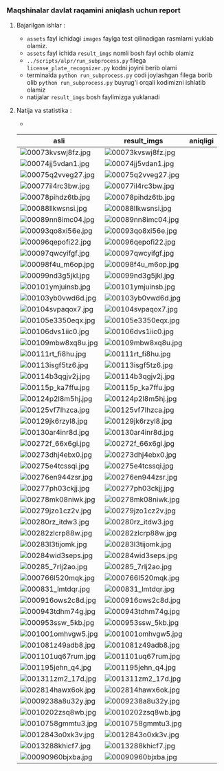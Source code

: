### Maqshinalar davlat raqamini aniqlash uchun report

1. Bajarilgan ishlar :
    - `assets` fayl ichidagi `images` faylga test qilinadigan rasmlarni yuklab olamiz.
    - `assets` fayl ichida `result_imgs` nomli bosh fayl ochib olamiz
    - `../scripts/alpr/run_subprocess.py` filega `license_plate_recognizer.py` kodni joyini berib olami
    - terminalda `python run_subprocess.py` codi joylashgan filega borib olib `python run_subprocess.py` buyrug'i orqali
      kodimizni ishlatib olamiz
    - natijalar `result_imgs` bosh faylimizga yuklanadi
2. Natija va statistika :

    -

   | asli                                                              | result_imgs                                                           | aniqligi | 
   |-------------------------------------------------------------------|-----------------------------------------------------------------------|----------|
   | ![00073kvswj8fz.jpg](..%2Fdata%2F839_problem%2F00073kvswj8fz.jpg) | ![00073kvswj8fz.jpg](..%2Fdata%2F839_result_imgs%2F00073kvswj8fz.jpg) |          |
   | ![00074jj5vdan1.jpg](..%2Fdata%2F839_problem%2F00074jj5vdan1.jpg) | ![00074jj5vdan1.jpg](..%2Fdata%2F839_result_imgs%2F00074jj5vdan1.jpg) |          |
   | ![00075q2vveg27.jpg](..%2Fdata%2F839_problem%2F00075q2vveg27.jpg) | ![00075q2vveg27.jpg](..%2Fdata%2F839_result_imgs%2F00075q2vveg27.jpg) |          |
   | ![00077il4rc3bw.jpg](..%2Fdata%2F839_problem%2F00077il4rc3bw.jpg) | ![00077il4rc3bw.jpg](..%2Fdata%2F839_result_imgs%2F00077il4rc3bw.jpg) |          |
   | ![00078pihdz6tb.jpg](..%2Fdata%2F839_problem%2F00078pihdz6tb.jpg) | ![00078pihdz6tb.jpg](..%2Fdata%2F839_result_imgs%2F00078pihdz6tb.jpg) |          |
   | ![00088llkwsnsi.jpg](..%2Fdata%2F839_problem%2F00088llkwsnsi.jpg) | ![00088llkwsnsi.jpg](..%2Fdata%2F839_result_imgs%2F00088llkwsnsi.jpg) |          |
   | ![00089nn8imc04.jpg](..%2Fdata%2F839_problem%2F00089nn8imc04.jpg) | ![00089nn8imc04.jpg](..%2Fdata%2F839_result_imgs%2F00089nn8imc04.jpg) |          |
   | ![00093qo8xi56e.jpg](..%2Fdata%2F839_problem%2F00093qo8xi56e.jpg) | ![00093qo8xi56e.jpg](..%2Fdata%2F839_result_imgs%2F00093qo8xi56e.jpg) |          |
   | ![00096qepofi22.jpg](..%2Fdata%2F839_problem%2F00096qepofi22.jpg) | ![00096qepofi22.jpg](..%2Fdata%2F839_result_imgs%2F00096qepofi22.jpg) |          |
   | ![00097qwcyifgf.jpg](..%2Fdata%2F839_problem%2F00097qwcyifgf.jpg) | ![00097qwcyifgf.jpg](..%2Fdata%2F839_result_imgs%2F00097qwcyifgf.jpg) |          |
   | ![00098f4u_m6op.jpg](..%2Fdata%2F839_problem%2F00098f4u_m6op.jpg) | ![00098f4u_m6op.jpg](..%2Fdata%2F839_result_imgs%2F00098f4u_m6op.jpg) |          |
   | ![00099nd3g5jkl.jpg](..%2Fdata%2F839_problem%2F00099nd3g5jkl.jpg) | ![00099nd3g5jkl.jpg](..%2Fdata%2F839_result_imgs%2F00099nd3g5jkl.jpg) |          |
   | ![00101ymjuinsb.jpg](..%2Fdata%2F839_problem%2F00101ymjuinsb.jpg) | ![00101ymjuinsb.jpg](..%2Fdata%2F839_result_imgs%2F00101ymjuinsb.jpg) |          |
   | ![00103yb0vwd6d.jpg](..%2Fdata%2F839_problem%2F00103yb0vwd6d.jpg) | ![00103yb0vwd6d.jpg](..%2Fdata%2F839_result_imgs%2F00103yb0vwd6d.jpg) |          |
   | ![00104svpaqox7.jpg](..%2Fdata%2F839_problem%2F00104svpaqox7.jpg) | ![00104svpaqox7.jpg](..%2Fdata%2F839_result_imgs%2F00104svpaqox7.jpg) |          |
   | ![00105e3350eqx.jpg](..%2Fdata%2F839_problem%2F00105e3350eqx.jpg) | ![00105e3350eqx.jpg](..%2Fdata%2F839_result_imgs%2F00105e3350eqx.jpg) |          |
   | ![00106dvs1iic0.jpg](..%2Fdata%2F839_problem%2F00106dvs1iic0.jpg) | ![00106dvs1iic0.jpg](..%2Fdata%2F839_result_imgs%2F00106dvs1iic0.jpg) |          |
   | ![00109mbw8xq8u.jpg](..%2Fdata%2F839_problem%2F00109mbw8xq8u.jpg) | ![00109mbw8xq8u.jpg](..%2Fdata%2F839_result_imgs%2F00109mbw8xq8u.jpg) |          |
   | ![00111rt_fi8hu.jpg](..%2Fdata%2F839_problem%2F00111rt_fi8hu.jpg) | ![00111rt_fi8hu.jpg](..%2Fdata%2F839_result_imgs%2F00111rt_fi8hu.jpg) |          |
   | ![00113isgf5tz6.jpg](..%2Fdata%2F839_problem%2F00113isgf5tz6.jpg) | ![00113isgf5tz6.jpg](..%2Fdata%2F839_result_imgs%2F00113isgf5tz6.jpg) |          |
   | ![00114b3qgjv2j.jpg](..%2Fdata%2F839_problem%2F00114b3qgjv2j.jpg) | ![00114b3qgjv2j.jpg](..%2Fdata%2F839_result_imgs%2F00114b3qgjv2j.jpg) |          |
   | ![00115p_ka7ffu.jpg](..%2Fdata%2F839_problem%2F00115p_ka7ffu.jpg) | ![00115p_ka7ffu.jpg](..%2Fdata%2F839_result_imgs%2F00115p_ka7ffu.jpg) |          |
   | ![00124p2l8m5hj.jpg](..%2Fdata%2F839_problem%2F00124p2l8m5hj.jpg) | ![00124p2l8m5hj.jpg](..%2Fdata%2F839_result_imgs%2F00124p2l8m5hj.jpg) |          |
   | ![00125vf7lhzca.jpg](..%2Fdata%2F839_problem%2F00125vf7lhzca.jpg) | ![00125vf7lhzca.jpg](..%2Fdata%2F839_result_imgs%2F00125vf7lhzca.jpg) |          |
   | ![00129jk6rzyl8.jpg](..%2Fdata%2F839_problem%2F00129jk6rzyl8.jpg) | ![00129jk6rzyl8.jpg](..%2Fdata%2F839_result_imgs%2F00129jk6rzyl8.jpg) |          |
   | ![00130ar4inr8d.jpg](..%2Fdata%2F839_problem%2F00130ar4inr8d.jpg) | ![00130ar4inr8d.jpg](..%2Fdata%2F839_result_imgs%2F00130ar4inr8d.jpg) |          |
   | ![00272f_66x6gi.jpg](..%2Fdata%2F839_problem%2F00272f_66x6gi.jpg) | ![00272f_66x6gi.jpg](..%2Fdata%2F839_result_imgs%2F00272f_66x6gi.jpg) |          |
   | ![00273dhj4ebx0.jpg](..%2Fdata%2F839_problem%2F00273dhj4ebx0.jpg) | ![00273dhj4ebx0.jpg](..%2Fdata%2F839_result_imgs%2F00273dhj4ebx0.jpg) |          |
   | ![00275e4tcssqi.jpg](..%2Fdata%2F839_problem%2F00275e4tcssqi.jpg) | ![00275e4tcssqi.jpg](..%2Fdata%2F839_result_imgs%2F00275e4tcssqi.jpg) |          |
   | ![00276en944zsr.jpg](..%2Fdata%2F839_problem%2F00276en944zsr.jpg) | ![00276en944zsr.jpg](..%2Fdata%2F839_result_imgs%2F00276en944zsr.jpg) |          |
   | ![00277ph03ckjj.jpg](..%2Fdata%2F839_problem%2F00277ph03ckjj.jpg) | ![00277ph03ckjj.jpg](..%2Fdata%2F839_result_imgs%2F00277ph03ckjj.jpg) |          |
   | ![00278mk08niwk.jpg](..%2Fdata%2F839_problem%2F00278mk08niwk.jpg) | ![00278mk08niwk.jpg](..%2Fdata%2F839_result_imgs%2F00278mk08niwk.jpg) |          |
   | ![00279jzo1cz2v.jpg](..%2Fdata%2F839_problem%2F00279jzo1cz2v.jpg) | ![00279jzo1cz2v.jpg](..%2Fdata%2F839_result_imgs%2F00279jzo1cz2v.jpg) |          |
   | ![00280rz_itdw3.jpg](..%2Fdata%2F839_problem%2F00280rz_itdw3.jpg) | ![00280rz_itdw3.jpg](..%2Fdata%2F839_result_imgs%2F00280rz_itdw3.jpg) |          |
   | ![00282zlcrp88w.jpg](..%2Fdata%2F839_problem%2F00282zlcrp88w.jpg) | ![00282zlcrp88w.jpg](..%2Fdata%2F839_result_imgs%2F00282zlcrp88w.jpg) |          |
   | ![00283l3tijomk.jpg](..%2Fdata%2F839_problem%2F00283l3tijomk.jpg) | ![00283l3tijomk.jpg](..%2Fdata%2F839_result_imgs%2F00283l3tijomk.jpg) |          |
   | ![00284wid3seps.jpg](..%2Fdata%2F839_problem%2F00284wid3seps.jpg) | ![00284wid3seps.jpg](..%2Fdata%2F839_result_imgs%2F00284wid3seps.jpg) |          |
   | ![00285_7rlj2ao.jpg](..%2Fdata%2F839_problem%2F00285_7rlj2ao.jpg) | ![00285_7rlj2ao.jpg](..%2Fdata%2F839_result_imgs%2F00285_7rlj2ao.jpg) |          |
   | ![000766l520mqk.jpg](..%2Fdata%2F839_problem%2F000766l520mqk.jpg) | ![000766l520mqk.jpg](..%2Fdata%2F839_result_imgs%2F000766l520mqk.jpg) |          |
   | ![000831_lmtdqr.jpg](..%2Fdata%2F839_problem%2F000831_lmtdqr.jpg) | ![000831_lmtdqr.jpg](..%2Fdata%2F839_result_imgs%2F000831_lmtdqr.jpg) |          |
   | ![000916ows2c8d.jpg](..%2Fdata%2F839_problem%2F000916ows2c8d.jpg) | ![000916ows2c8d.jpg](..%2Fdata%2F839_result_imgs%2F000916ows2c8d.jpg) |          |
   | ![000943tdhm74g.jpg](..%2Fdata%2F839_problem%2F000943tdhm74g.jpg) | ![000943tdhm74g.jpg](..%2Fdata%2F839_result_imgs%2F000943tdhm74g.jpg) |          |
   | ![000953ssw_5kb.jpg](..%2Fdata%2F839_problem%2F000953ssw_5kb.jpg) | ![000953ssw_5kb.jpg](..%2Fdata%2F839_result_imgs%2F000953ssw_5kb.jpg) |          |
   | ![001001omhvgw5.jpg](..%2Fdata%2F839_problem%2F001001omhvgw5.jpg) | ![001001omhvgw5.jpg](..%2Fdata%2F839_result_imgs%2F001001omhvgw5.jpg) |          |
   | ![001081z49adb8.jpg](..%2Fdata%2F839_problem%2F001081z49adb8.jpg) | ![001081z49adb8.jpg](..%2Fdata%2F839_result_imgs%2F001081z49adb8.jpg) |          |
   | ![001101uq67rum.jpg](..%2Fdata%2F839_problem%2F001101uq67rum.jpg) | ![001101uq67rum.jpg](..%2Fdata%2F839_result_imgs%2F001101uq67rum.jpg) |          |
   | ![001195jehn_q4.jpg](..%2Fdata%2F839_problem%2F001195jehn_q4.jpg) | ![001195jehn_q4.jpg](..%2Fdata%2F839_result_imgs%2F001195jehn_q4.jpg) |          |
   | ![001311zm2_17d.jpg](..%2Fdata%2F839_problem%2F001311zm2_17d.jpg) | ![001311zm2_17d.jpg](..%2Fdata%2F839_result_imgs%2F001311zm2_17d.jpg) |          |
   | ![002814hawx6ok.jpg](..%2Fdata%2F839_problem%2F002814hawx6ok.jpg) | ![002814hawx6ok.jpg](..%2Fdata%2F839_result_imgs%2F002814hawx6ok.jpg) |          |
   | ![0009238a8u32y.jpg](..%2Fdata%2F839_problem%2F0009238a8u32y.jpg) | ![0009238a8u32y.jpg](..%2Fdata%2F839_result_imgs%2F0009238a8u32y.jpg) |          |
   | ![0010202zsq8wb.jpg](..%2Fdata%2F839_problem%2F0010202zsq8wb.jpg) | ![0010202zsq8wb.jpg](..%2Fdata%2F839_result_imgs%2F0010202zsq8wb.jpg) |          |
   | ![0010758gmmtu3.jpg](..%2Fdata%2F839_problem%2F0010758gmmtu3.jpg) | ![0010758gmmtu3.jpg](..%2Fdata%2F839_result_imgs%2F0010758gmmtu3.jpg) |          |
   | ![0012843o0xk3v.jpg](..%2Fdata%2F839_problem%2F0012843o0xk3v.jpg) | ![0012843o0xk3v.jpg](..%2Fdata%2F839_result_imgs%2F0012843o0xk3v.jpg) |          |
   | ![0013288khicf7.jpg](..%2Fdata%2F839_problem%2F0013288khicf7.jpg) | ![0013288khicf7.jpg](..%2Fdata%2F839_result_imgs%2F0013288khicf7.jpg) |          |
   | ![00090960bjxba.jpg](..%2Fdata%2F839_problem%2F00090960bjxba.jpg) | ![00090960bjxba.jpg](..%2Fdata%2F839_result_imgs%2F00090960bjxba.jpg) |          |

